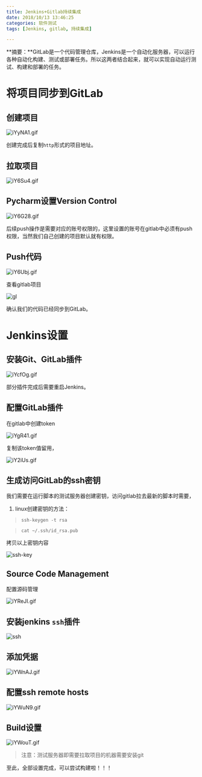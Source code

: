 ```yaml
---
title: Jenkins+Gitlab持续集成
date: 2018/10/13 13:46:25
categories: 软件测试
tags: [Jenkins, gitlab, 持续集成]

---
```


**摘要：**GitLab是一个代码管理仓库，Jenkins是一个自动化服务器，可以运行各种自动化构建、测试或部署任务。所以这两者结合起来，就可以实现自动运行测试、构建和部署的任务。

<!-- more -->

# 将项目同步到GitLab

## 创建项目

![iYyNA1.gif](http://img.qizhenjun.com/7.gif)

创建完成后复制`http`形式的项目地址。

## 拉取项目

![iY6Su4.gif](http://img.qizhenjun.com/8.gif)

## Pycharm设置Version Control

![iY6G28.gif](http://img.qizhenjun.com/9.gif)

后续push操作是需要对应的账号权限的，这里设置的账号在gitlab中必须有push权限，当然我们自己创建的项目默认就有权限。

## Push代码

![iY6Ubj.gif](http://img.qizhenjun.com/10.gif)

查看gitlab项目

![gl](http://img.qizhenjun.com/TIM图片20181010143255.png)

确认我们的代码已经同步到GitLab。

# Jenkins设置

## 安装Git、GitLab插件

![iYcfOg.gif](http://img.qizhenjun.com/11.gif)

部分插件完成后需要重启Jenkins。

## 配置GitLab插件

在gitlab中创建token

![iYgR41.gif](http://img.qizhenjun.com/12.gif)

复制该token值留用，

![iY2iUs.gif](http://img.qizhenjun.com/13.gif)

## 生成访问GitLab的ssh密钥

我们需要在运行脚本的测试服务器创建密钥，访问gitlab拉去最新的脚本时需要，

1. linux创建密钥的方法：

> ```shell
> ssh-keygen -t rsa
> ```

> ```shell
> cat ~/.ssh/id_rsa.pub
> ```

拷贝以上密钥内容

![ssh-key](http://img.qizhenjun.com/TIM截图20181010150900.png)

## Source Code Management

配置源码管理

![iYReJI.gif](http://img.qizhenjun.com/14.gif)

## 安装jenkins  `ssh`插件

![ssh](http://img.qizhenjun.com/TIM截图20181010152143.png)

## 添加凭据

![iYWnAJ.gif](http://img.qizhenjun.com/15.gif)

## 配置ssh remote hosts

![iYWuN9.gif](http://img.qizhenjun.com/16.gif)

## Build设置

![iYWouT.gif](http://img.qizhenjun.com/17.gif)

> 注意：测试服务器即需要拉取项目的机器需要安装git

至此，全部设置完成，可以尝试构建啦！！！